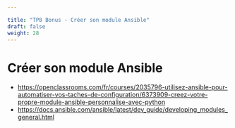 ```yaml
---

title: "TP8 Bonus - Créer son module Ansible" 
draft: false
weight: 28
---
```

# Créer son module Ansible
- <https://openclassrooms.com/fr/courses/2035796-utilisez-ansible-pour-automatiser-vos-taches-de-configuration/6373909-creez-votre-propre-module-ansible-personnalise-avec-python>
- <https://docs.ansible.com/ansible/latest/dev_guide/developing_modules_general.html>